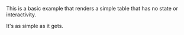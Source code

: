 This is a basic example that renders a simple table that has no state or interactivity.

It's as simple as it gets.

